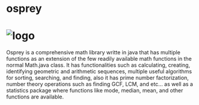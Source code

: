 # osprey

# ![logo](https://user-images.githubusercontent.com/61641517/138522910-9e5efc03-1f8c-4507-8057-769babc776c8.PNG)

Osprey is a comprehensive math library writte in java that has multiple functions as an extension of the few readily available math functions in the normal Math.java class. It has functionalities such as calculating, creating, identifying geometric and arithmetic sequences, 
multiple useful algorithms for sorting, searching, and finding, also it has prime number factorization, number theory operations such as finding GCF, LCM, and etc... as well
as a statistics package where functions like mode, median, mean, and other functions are available. 
